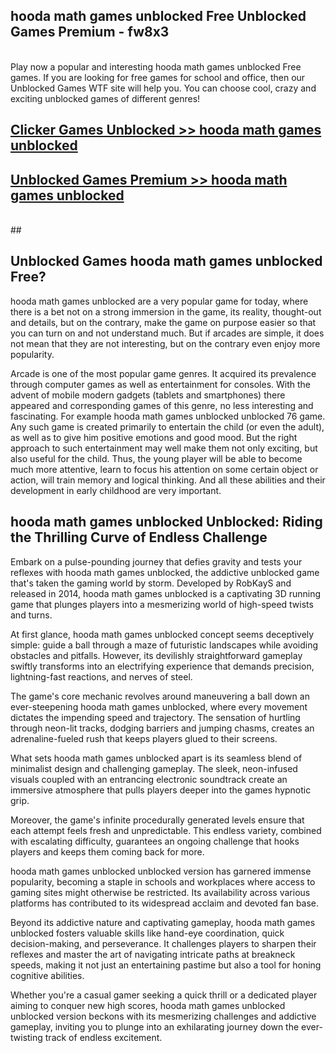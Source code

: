 ## hooda math games unblocked Free Unblocked Games Premium - fw8x3 <br>
<br>
Play now a popular and interesting hooda math games unblocked Free games. If you are looking for free games for school and office, then our Unblocked Games WTF site will help you. You can choose cool, crazy and exciting unblocked games of different genres!


##  [Clicker Games Unblocked >> hooda math games unblocked](http://freeplayer.one?title=hooda_math_games_unblocked&ref=05)

##  [Unblocked Games Premium >> hooda math games unblocked](http://freeplayer.one?title=hooda_math_games_unblocked&ref=05)
  <br>
  ##



## Unblocked Games hooda math games unblocked Free?

hooda math games unblocked are a very popular game for today, where there is a bet not on a strong immersion in the game, its reality, thought-out and details, but on the contrary, make the game on purpose easier so that you can turn on and not understand much. But if arcades are simple, it does not mean that they are not interesting, but on the contrary even enjoy more popularity.

Arcade is one of the most popular game genres. It acquired its prevalence through computer games as well as entertainment for consoles. With the advent of mobile modern gadgets (tablets and smartphones) there appeared and corresponding games of this genre, no less interesting and fascinating. For example hooda math games unblocked unblocked 76 game. Any such game is created primarily to entertain the child (or even the adult), as well as to give him positive emotions and good mood. But the right approach to such entertainment may well make them not only exciting, but also useful for the child. Thus, the young player will be able to become much more attentive, learn to focus his attention on some certain object or action, will train memory and logical thinking. And all these abilities and their development in early childhood are very important.

##  hooda math games unblocked Unblocked: Riding the Thrilling Curve of Endless Challenge

Embark on a pulse-pounding journey that defies gravity and tests your reflexes with hooda math games unblocked, the addictive unblocked game that's taken the gaming world by storm. Developed by RobKayS and released in 2014, hooda math games unblocked is a captivating 3D running game that plunges players into a mesmerizing world of high-speed twists and turns.

At first glance, hooda math games unblocked concept seems deceptively simple: guide a ball through a maze of futuristic landscapes while avoiding obstacles and pitfalls. However, its devilishly straightforward gameplay swiftly transforms into an electrifying experience that demands precision, lightning-fast reactions, and nerves of steel.

The game's core mechanic revolves around maneuvering a ball down an ever-steepening hooda math games unblocked, where every movement dictates the impending speed and trajectory. The sensation of hurtling through neon-lit tracks, dodging barriers and jumping chasms, creates an adrenaline-fueled rush that keeps players glued to their screens.

What sets hooda math games unblocked apart is its seamless blend of minimalist design and challenging gameplay. The sleek, neon-infused visuals coupled with an entrancing electronic soundtrack create an immersive atmosphere that pulls players deeper into the games hypnotic grip.

Moreover, the game's infinite procedurally generated levels ensure that each attempt feels fresh and unpredictable. This endless variety, combined with escalating difficulty, guarantees an ongoing challenge that hooks players and keeps them coming back for more.

hooda math games unblocked unblocked version has garnered immense popularity, becoming a staple in schools and workplaces where access to gaming sites might otherwise be restricted. Its availability across various platforms has contributed to its widespread acclaim and devoted fan base.

Beyond its addictive nature and captivating gameplay, hooda math games unblocked fosters valuable skills like hand-eye coordination, quick decision-making, and perseverance. It challenges players to sharpen their reflexes and master the art of navigating intricate paths at breakneck speeds, making it not just an entertaining pastime but also a tool for honing cognitive abilities.

Whether you're a casual gamer seeking a quick thrill or a dedicated player aiming to conquer new high scores, hooda math games unblocked unblocked version beckons with its mesmerizing challenges and addictive gameplay, inviting you to plunge into an exhilarating journey down the ever-twisting track of endless excitement.
